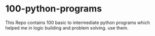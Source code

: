 # 100-python-programs
This Repo contains 100 basic to intermediate python programs which helped me in logic building and problem solving.
use them.